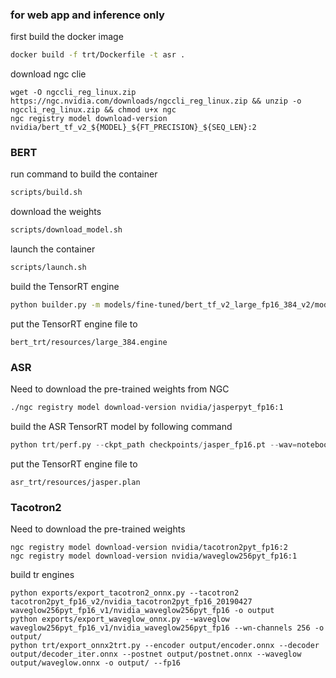 ### for web app and inference only

first build the docker image
```bash
docker build -f trt/Dockerfile -t asr .
```
download ngc clie
```
wget -O ngccli_reg_linux.zip https://ngc.nvidia.com/downloads/ngccli_reg_linux.zip && unzip -o ngccli_reg_linux.zip && chmod u+x ngc
ngc registry model download-version nvidia/bert_tf_v2_${MODEL}_${FT_PRECISION}_${SEQ_LEN}:2
```

### BERT
run command to build the container
```bash
scripts/build.sh
```

download the weights
```bash
scripts/download_model.sh
```
launch the container
```bash
scripts/launch.sh
```

build the TensorRT engine
```bash
python builder.py -m models/fine-tuned/bert_tf_v2_large_fp16_384_v2/model.ckpt-8144 -o large_384.engine -b 1 -s 384 -c models/fine-tuned/bert_tf_v2_large_fp16_384_v2/ -f
```
put the TensorRT engine file to 
```
bert_trt/resources/large_384.engine
```
### ASR

Need to download the pre-trained weights from NGC
```bash
./ngc registry model download-version nvidia/jasperpyt_fp16:1
```

build the ASR TensorRT model by following command
```python
python trt/perf.py --ckpt_path checkpoints/jasper_fp16.pt --wav=notebooks/example1.wav --model_toml=configs/jasper10x5dr_nomask.toml --make_onnx --onnx_path jasper.onnx --engine_path jasper.plan --dynamic_shape
```

put the TensorRT engine file to 
```
asr_trt/resources/jasper.plan
```

### Tacotron2
Need to download the pre-trained weights
```
ngc registry model download-version nvidia/tacotron2pyt_fp16:2
ngc registry model download-version nvidia/waveglow256pyt_fp16:1

```
build tr engines
```
python exports/export_tacotron2_onnx.py --tacotron2 tacotron2pyt_fp16_v2/nvidia_tacotron2pyt_fp16_20190427   waveglow256pyt_fp16_v1/nvidia_waveglow256pyt_fp16 -o output
python exports/export_waveglow_onnx.py --waveglow waveglow256pyt_fp16_v1/nvidia_waveglow256pyt_fp16 --wn-channels 256 -o output/
python trt/export_onnx2trt.py --encoder output/encoder.onnx --decoder output/decoder_iter.onnx --postnet output/postnet.onnx --waveglow output/waveglow.onnx -o output/ --fp16
```
